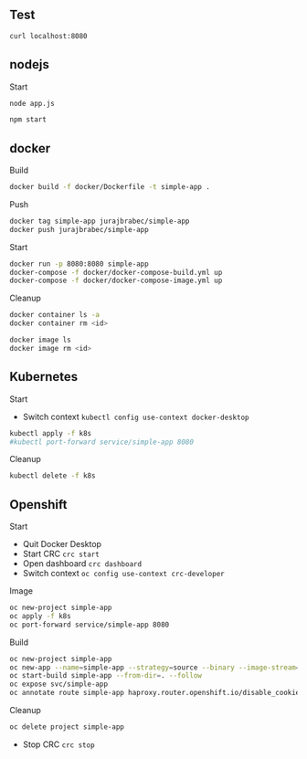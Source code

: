 ## Test

```sh
curl localhost:8080
```

## nodejs

Start

```sh
node app.js

npm start
```

## docker

Build

```sh
docker build -f docker/Dockerfile -t simple-app .
```

Push

```sh
docker tag simple-app jurajbrabec/simple-app
docker push jurajbrabec/simple-app

```

Start

```sh
docker run -p 8080:8080 simple-app
docker-compose -f docker/docker-compose-build.yml up
docker-compose -f docker/docker-compose-image.yml up
```

Cleanup

```sh
docker container ls -a
docker container rm <id>

docker image ls
docker image rm <id>
```

## Kubernetes

Start

- Switch context `kubectl config use-context docker-desktop`

```sh
kubectl apply -f k8s
#kubectl port-forward service/simple-app 8080
```

Cleanup

```sh
kubectl delete -f k8s
```

## Openshift

Start

- Quit Docker Desktop
- Start CRC `crc start`
- Open dashboard `crc dashboard`
- Switch context `oc config use-context crc-developer`

Image

```sh
oc new-project simple-app
oc apply -f k8s
oc port-forward service/simple-app 8080
```

Build

```sh
oc new-project simple-app
oc new-app --name=simple-app --strategy=source --binary --image-stream=nodejs:16-ubi8
oc start-build simple-app --from-dir=. --follow
oc expose svc/simple-app
oc annotate route simple-app haproxy.router.openshift.io/disable_cookies=true
```

Cleanup

```sh
oc delete project simple-app
```

- Stop CRC `crc stop`
